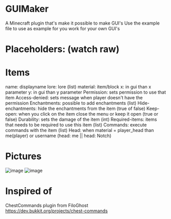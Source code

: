 # GUIMaker
A Minecraft plugin that's make it possible to make GUI's
Use the example file to use as example for you work for your own GUI's

# Placeholders: (watch raw)
<player>
<world>
<online>
<level>
<exp>
<ip>
<max_players>
<uuid>
<x>
<y>
<z>

# Items
name: displayname
lore: lore (list)
material: item/block
x: in gui than x parameter
y: in gui than y parameter
Permission: sets permission to use that item
Access-denied: sets message when player doesn't have the permission
Enchantments: possible to add enchantments (list)
Hide-enchantments: hide the enchantments from the item (true of false)
Keep-open: when you click on the item close the menu or keep it open (true or false)
Durability: sets the damage of the item (int)
Required-items: items that needs to be required to use this item (list)
Commands: execute commands with the item (list)
Head: when material = player_head than me(player) or username (head: me || head: Notch)

# Pictures
![image](https://user-images.githubusercontent.com/78378288/117069130-6cc5ca00-ad2c-11eb-920e-a520f2599d80.png)
![image](https://user-images.githubusercontent.com/78378288/117069422-bd3d2780-ad2c-11eb-8137-c10781637a39.png)

# Inspired of
ChestCommands plugin from FiloGhost
https://dev.bukkit.org/projects/chest-commands
